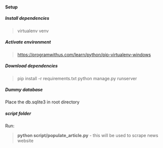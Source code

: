 
#### Setup

##### Install dependencies
> virtualenv venv

##### Activate environment
> https://programwithus.com/learn/python/pip-virtualenv-windows

##### Download dependencies
> pip install -r requirements.txt
> python manage.py runserver

##### Dummy database
Place the db.sqlite3 in root directory


##### script folder
Run:
> **python script/populate_article.py** - this will be used to scrape news website


